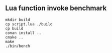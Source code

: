## Lua function invoke benchmark
```
mkdir build
cp script.lua ./build
cp build 
conan install ..
cmake .. 
make
./bin/bench
```